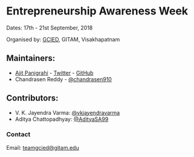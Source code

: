 # Entrepreneurship Awareness Week

Dates: 17th - 21st September, 2018

Organised by: [GCIED](https://gcied.gitam.edu/), GITAM, Visakhapatnam

## Maintainers:
- [Ajit Panigrahi](https://ajitpanigrahi.com) - [Twitter](https://twitter.com/ajitzero) - [GitHub](https://github.com/AjitZero)
- Chandrasen Reddy - [@chandrasen910](https://github.com/chandrasen910)

## Contributors:
- V. K. Jayendra Varma: [@vkjayendravarma](https://github.com/vkjayendravarma)
- Aditya Chattopadhyay: [@AdityaSA99](https://github.com/AdityaSA99)

### Contact

Email: [teamgcied@gitam.edu](mailto:teamgcied@gitam.edu)
